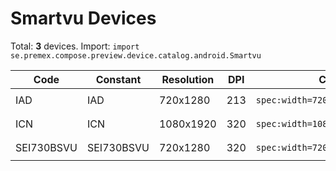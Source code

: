 # Smartvu Devices

Total: **3** devices. Import: `import se.premex.compose.preview.device.catalog.android.Smartvu`

| Code | Constant | Resolution | DPI | Compose Spec | Preview Usage |
|------|----------|------------|-----|-------------|---------------|
| IAD | IAD | 720x1280 | 213 | `spec:width=720px,height=1280px,dpi=213` | `@Preview(device = Smartvu.IAD)` |
| ICN | ICN | 1080x1920 | 320 | `spec:width=1080px,height=1920px,dpi=320` | `@Preview(device = Smartvu.ICN)` |
| SEI730BSVU | SEI730BSVU | 720x1280 | 320 | `spec:width=720px,height=1280px,dpi=320` | `@Preview(device = Smartvu.SEI730BSVU)` |

<!-- Generated automatically. Do not edit manually. -->
